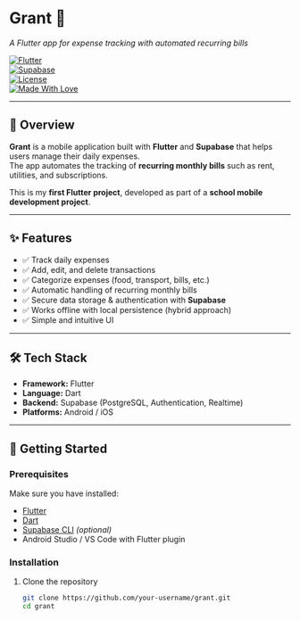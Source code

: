 # Grant 📱
*A Flutter app for expense tracking with automated recurring bills*

[![Flutter](https://img.shields.io/badge/Flutter-3.0-blue?logo=flutter)](https://flutter.dev/)  
[![Supabase](https://img.shields.io/badge/Backend-Supabase-green?logo=supabase)](https://supabase.com/)  
[![License](https://img.shields.io/badge/license-MIT-green)](LICENSE)  
[![Made With Love](https://img.shields.io/badge/Made%20with-Love-orange)](#)

---

## 📖 Overview
**Grant** is a mobile application built with **Flutter** and **Supabase** that helps users manage their daily expenses.  
The app automates the tracking of **recurring monthly bills** such as rent, utilities, and subscriptions.

This is my **first Flutter project**, developed as part of a **school mobile development project**.

---

## ✨ Features
- ✅ Track daily expenses
- ✅ Add, edit, and delete transactions
- ✅ Categorize expenses (food, transport, bills, etc.)
- ✅ Automatic handling of recurring monthly bills
- ✅ Secure data storage & authentication with **Supabase**
- ✅ Works offline with local persistence (hybrid approach)
- ✅ Simple and intuitive UI

---

## 🛠️ Tech Stack
- **Framework:** Flutter
- **Language:** Dart
- **Backend:** Supabase (PostgreSQL, Authentication, Realtime)
- **Platforms:** Android / iOS

---

## 🚀 Getting Started

### Prerequisites
Make sure you have installed:
- [Flutter](https://flutter.dev/docs/get-started/install)
- [Dart](https://dart.dev/get-dart)
- [Supabase CLI](https://supabase.com/docs/guides/cli) *(optional)*
- Android Studio / VS Code with Flutter plugin

### Installation
1. Clone the repository
   ```bash
   git clone https://github.com/your-username/grant.git
   cd grant
